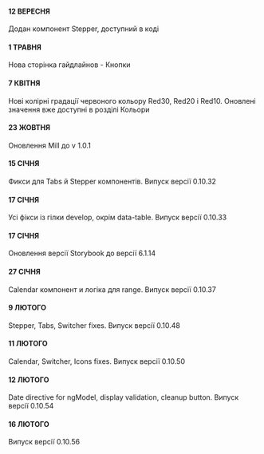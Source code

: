#### 12 ВЕРЕСНЯ
Додан компонент Stepper, доступний в коді

#### 1 ТРАВНЯ
Нова сторінка гайдлайнов - Кнопки

#### 7 КВІТНЯ
Нові колірні градації червоного кольору Red30, Red20 і Red10.
Оновлені значення вже доступні в розділі Кольори

#### 23 ЖОВТНЯ
Оновлення Mill до v 1.0.1

#### 15 СІЧНЯ
Фикси для Tabs й Stepper компонентів. Випуск версії 0.10.32

#### 17 СІЧНЯ
Усі фікси із гілки develop, окрім data-table. Випуск версії 0.10.33

#### 17 СІЧНЯ
Оновлення версії Storybook до версії 6.1.14

#### 27 СІЧНЯ
Calendar компонент и логіка для range. Випуск версії 0.10.37

#### 9 ЛЮТОГО
Stepper, Tabs, Switcher fixes. Випуск версії 0.10.48

#### 11 ЛЮТОГО
Calendar, Switcher, Icons fixes. Випуск версії 0.10.50

#### 12 ЛЮТОГО
Date directive for ngModel, display validation, cleanup button. Випуск версії 0.10.54

#### 16 ЛЮТОГО
Випуск версії 0.10.56
